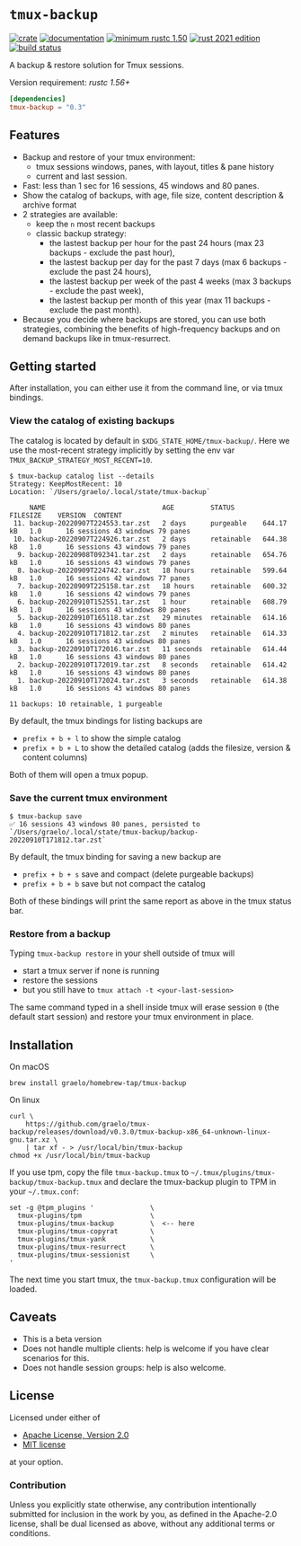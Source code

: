 # `tmux-backup`

[![crate](https://img.shields.io/crates/v/tmux-backup.svg)](https://crates.io/crates/tmux-backup)
[![documentation](https://docs.rs/tmux-backup/badge.svg)](https://docs.rs/tmux-backup)
[![minimum rustc 1.50](https://img.shields.io/badge/rustc-1.50+-red.svg)](https://rust-lang.github.io/rfcs/2495-min-rust-version.html)
[![rust 2021 edition](https://img.shields.io/badge/edition-2021-blue.svg)](https://doc.rust-lang.org/edition-guide/rust-2021/index.html)
[![build status](https://github.com/graelo/tmux-backup/actions/workflows/essentials.yml/badge.svg)](https://github.com/graelo/tmux-backup/actions/workflows/essentials.yml)

<!-- cargo-sync-readme start -->

A backup & restore solution for Tmux sessions.

Version requirement: _rustc 1.56+_

```toml
[dependencies]
tmux-backup = "0.3"
```

## Features

- Backup and restore of your tmux environment:
  - tmux sessions windows, panes, with layout, titles & pane history
  - current and last session.
- Fast: less than 1 sec for 16 sessions, 45 windows and 80 panes.
- Show the catalog of backups, with age, file size, content description & archive format
- 2 strategies are available:
  - keep the `n` most recent backups
  - classic backup strategy:
    - the lastest backup per hour for the past 24 hours (max 23 backups - exclude the past hour),
    - the lastest backup per day for the past 7 days (max 6 backups - exclude the past 24 hours),
    - the lastest backup per week of the past 4 weeks (max 3 backups - exclude the past week),
    - the lastest backup per month of this year (max 11 backups - exclude the past month).
- Because you decide where backups are stored, you can use both strategies, combining the
benefits of high-frequency backups and on demand backups like in tmux-resurrect.

## Getting started

After installation, you can either use it from the command line, or via tmux bindings.

### View the catalog of existing backups

The catalog is located by default in `$XDG_STATE_HOME/tmux-backup/`. Here we use the
most-recent strategy implicitly by setting the env var `TMUX_BACKUP_STRATEGY_MOST_RECENT=10`.

```console
$ tmux-backup catalog list --details
Strategy: KeepMostRecent: 10
Location: `/Users/graelo/.local/state/tmux-backup`

     NAME                             AGE         STATUS       FILESIZE    VERSION  CONTENT
 11. backup-20220907T224553.tar.zst   2 days      purgeable    644.17 kB   1.0      16 sessions 43 windows 79 panes
 10. backup-20220907T224926.tar.zst   2 days      retainable   644.38 kB   1.0      16 sessions 43 windows 79 panes
  9. backup-20220908T092341.tar.zst   2 days      retainable   654.76 kB   1.0      16 sessions 43 windows 79 panes
  8. backup-20220909T224742.tar.zst   18 hours    retainable   599.64 kB   1.0      16 sessions 42 windows 77 panes
  7. backup-20220909T225158.tar.zst   18 hours    retainable   600.32 kB   1.0      16 sessions 42 windows 79 panes
  6. backup-20220910T152551.tar.zst   1 hour      retainable   608.79 kB   1.0      16 sessions 43 windows 80 panes
  5. backup-20220910T165118.tar.zst   29 minutes  retainable   614.16 kB   1.0      16 sessions 43 windows 80 panes
  4. backup-20220910T171812.tar.zst   2 minutes   retainable   614.33 kB   1.0      16 sessions 43 windows 80 panes
  3. backup-20220910T172016.tar.zst   11 seconds  retainable   614.44 kB   1.0      16 sessions 43 windows 80 panes
  2. backup-20220910T172019.tar.zst   8 seconds   retainable   614.42 kB   1.0      16 sessions 43 windows 80 panes
  1. backup-20220910T172024.tar.zst   3 seconds   retainable   614.38 kB   1.0      16 sessions 43 windows 80 panes

11 backups: 10 retainable, 1 purgeable
```

By default, the tmux bindings for listing backups are

- `prefix + b + l` to show the simple catalog
- `prefix + b + L` to show the detailed catalog (adds the filesize, version & content columns)

Both of them will open a tmux popup.

### Save the current tmux environment

```console
$ tmux-backup save
✅ 16 sessions 43 windows 80 panes, persisted to `/Users/graelo/.local/state/tmux-backup/backup-20220910T171812.tar.zst`
```

By default, the tmux binding for saving a new backup are

- `prefix + b + s` save and compact (delete purgeable backups)
- `prefix + b + b` save but not compact the catalog

Both of these bindings will print the same report as above in the tmux status bar.

### Restore from a backup

Typing `tmux-backup restore` in your shell outside of tmux will

- start a tmux server if none is running
- restore the sessions
- but you still have to `tmux attach -t <your-last-session>`

The same command typed in a shell inside tmux will erase session `0` (the default start
session) and restore your tmux environment in place.

## Installation

On macOS

```shell
brew install graelo/homebrew-tap/tmux-backup
```

On linux

```shell
curl \
    https://github.com/graelo/tmux-backup/releases/download/v0.3.0/tmux-backup-x86_64-unknown-linux-gnu.tar.xz \
    | tar xf - > /usr/local/bin/tmux-backup
chmod +x /usr/local/bin/tmux-backup
```

If you use tpm, copy the file `tmux-backup.tmux` to `~/.tmux/plugins/tmux-backup/tmux-backup.tmux` and
declare the tmux-backup plugin to TPM in your `~/.tmux.conf`:

```tmux
set -g @tpm_plugins '              \
  tmux-plugins/tpm                 \
  tmux-plugins/tmux-backup         \  <-- here
  tmux-plugins/tmux-copyrat        \
  tmux-plugins/tmux-yank           \
  tmux-plugins/tmux-resurrect      \
  tmux-plugins/tmux-sessionist     \
'
```

The next time you start tmux, the `tmux-backup.tmux` configuration will be loaded.

## Caveats

- This is a beta version
- Does not handle multiple clients: help is welcome if you have clear scenarios for this.
- Does not handle session groups: help is also welcome.

## License

Licensed under either of

- [Apache License, Version 2.0](http://www.apache.org/licenses/LICENSE-2.0)
- [MIT license](http://opensource.org/licenses/MIT)

at your option.

### Contribution

Unless you explicitly state otherwise, any contribution intentionally submitted
for inclusion in the work by you, as defined in the Apache-2.0 license, shall
be dual licensed as above, without any additional terms or conditions.

<!-- cargo-sync-readme end -->

